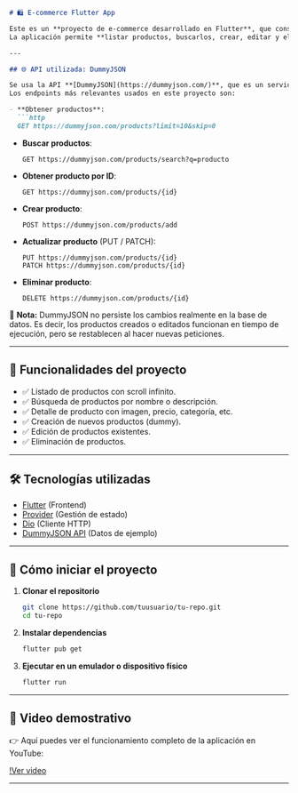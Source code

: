 ````markdown
# 🛍️ E-commerce Flutter App

Este es un **proyecto de e-commerce desarrollado en Flutter**, que consume la API pública de [DummyJSON](https://dummyjson.com/).  
La aplicación permite **listar productos, buscarlos, crear, editar y eliminar**, mostrando un flujo completo de un CRUD básico para un catálogo en línea.

---

## 🌐 API utilizada: DummyJSON

Se usa la API **[DummyJSON](https://dummyjson.com/)**, que es un servicio gratuito de prueba ideal para simular datos de e-commerce.  
Los endpoints más relevantes usados en este proyecto son:

- **Obtener productos**:  
  ```http
  GET https://dummyjson.com/products?limit=10&skip=0
````

* **Buscar productos**:

  ```http
  GET https://dummyjson.com/products/search?q=producto
  ```

* **Obtener producto por ID**:

  ```http
  GET https://dummyjson.com/products/{id}
  ```

* **Crear producto**:

  ```http
  POST https://dummyjson.com/products/add
  ```

* **Actualizar producto** (PUT / PATCH):

  ```http
  PUT https://dummyjson.com/products/{id}
  PATCH https://dummyjson.com/products/{id}
  ```

* **Eliminar producto**:

  ```http
  DELETE https://dummyjson.com/products/{id}
  ```

📌 **Nota:** DummyJSON no persiste los cambios realmente en la base de datos.
Es decir, los productos creados o editados funcionan en tiempo de ejecución, pero se restablecen al hacer nuevas peticiones.

---

## 📱 Funcionalidades del proyecto

* ✅ Listado de productos con scroll infinito.
* ✅ Búsqueda de productos por nombre o descripción.
* ✅ Detalle de producto con imagen, precio, categoría, etc.
* ✅ Creación de nuevos productos (dummy).
* ✅ Edición de productos existentes.
* ✅ Eliminación de productos.

---

## 🛠️ Tecnologías utilizadas

* [Flutter](https://flutter.dev/) (Frontend)
* [Provider](https://pub.dev/packages/provider) (Gestión de estado)
* [Dio](https://pub.dev/packages/dio) (Cliente HTTP)
* [DummyJSON API](https://dummyjson.com/) (Datos de ejemplo)

---

## 🚀 Cómo iniciar el proyecto

1. **Clonar el repositorio**

   ```bash
   git clone https://github.com/tuusuario/tu-repo.git
   cd tu-repo
   ```

2. **Instalar dependencias**

   ```bash
   flutter pub get
   ```

3. **Ejecutar en un emulador o dispositivo físico**

   ```bash
   flutter run
   ```


---

## 🎥 Video demostrativo

👉 Aquí puedes ver el funcionamiento completo de la aplicación en YouTube:

[!Ver video](https://youtube.com/watch?v=ID_DEL_VIDEO)

---
